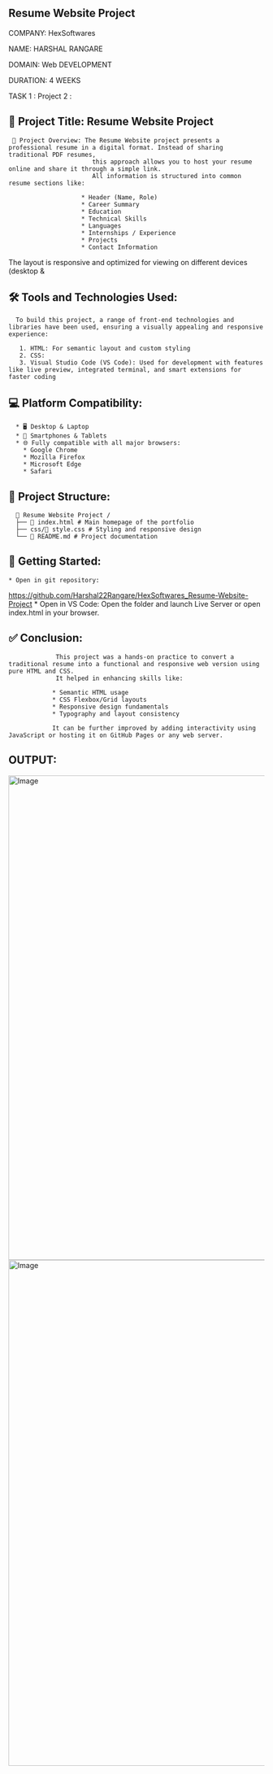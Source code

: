 ## Resume Website Project

COMPANY: HexSoftwares

NAME: HARSHAL RANGARE

DOMAIN: Web DEVELOPMENT

DURATION: 4 WEEKS

TASK 1 : Project 2 :

## 📘 Project Title: Resume Website Project

     🔹 Project Overview: The Resume Website project presents a professional resume in a digital format. Instead of sharing traditional PDF resumes,
                           this approach allows you to host your resume online and share it through a simple link.
                           All information is structured into common resume sections like:

                        * Header (Name, Role)
                        * Career Summary
                        * Education
                        * Technical Skills
                        * Languages
                        * Internships / Experience
                        * Projects
                        * Contact Information

The layout is responsive and optimized for viewing on different devices (desktop &
## 🛠️ Tools and Technologies Used:
      To build this project, a range of front-end technologies and libraries have been used, ensuring a visually appealing and responsive experience:

       1. HTML: For semantic layout and custom styling
       2. CSS: 
       3. Visual Studio Code (VS Code): Used for development with features like live preview, integrated terminal, and smart extensions for faster coding

## 💻 Platform Compatibility:
       
      * 🖥️ Desktop & Laptop
      * 📱 Smartphones & Tablets
      * 🌐 Fully compatible with all major browsers:
        * Google Chrome
        * Mozilla Firefox
        * Microsoft Edge
        * Safari


     
## 📂 Project Structure:
      
      📁 Resume Website Project /
      ├── 📄 index.html # Main homepage of the portfolio
      ├── css/📄 style.css # Styling and responsive design
      └── 📄 README.md # Project documentation

## 🚀 Getting Started:

    * Open in git repository:
   https://github.com/Harshal22Rangare/HexSoftwares_Resume-Website-Project
    * Open in VS Code:
    Open the folder and launch Live Server or open index.html in your browser.
    
    
## ✅ Conclusion:
                 This project was a hands-on practice to convert a traditional resume into a functional and responsive web version using pure HTML and CSS.
                 It helped in enhancing skills like:

                * Semantic HTML usage
                * CSS Flexbox/Grid layouts
                * Responsive design fundamentals
                * Typography and layout consistency

                It can be further improved by adding interactivity using JavaScript or hosting it on GitHub Pages or any web server.
## OUTPUT:

<img width="1089" height="953" alt="Image" src="https://github.com/user-attachments/assets/2d36db15-5d85-457d-b229-e8fd70465089" />

<img width="1018" height="995" alt="Image" src="https://github.com/user-attachments/assets/7107d872-f23b-474a-92cb-44419bfacd55" />
